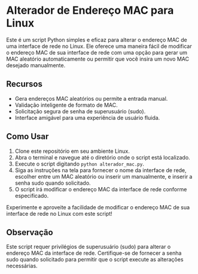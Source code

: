 # Alterador de Endereço MAC para Linux

Este é um script Python simples e eficaz para alterar o endereço MAC de uma interface de rede no Linux. Ele oferece uma maneira fácil de modificar o endereço MAC de sua interface de rede com uma opção para gerar um MAC aleatório automaticamente ou permitir que você insira um novo MAC desejado manualmente.

## Recursos

- Gera endereços MAC aleatórios ou permite a entrada manual.
- Validação inteligente de formato de MAC.
- Solicitação segura de senha de superusuário (sudo).
- Interface amigável para uma experiência de usuário fluida.

## Como Usar

1. Clone este repositório em seu ambiente Linux.
2. Abra o terminal e navegue até o diretório onde o script está localizado.
3. Execute o script digitando `python alterador_mac.py`.
4. Siga as instruções na tela para fornecer o nome da interface de rede, escolher entre um MAC aleatório ou inserir um manualmente, e inserir a senha sudo quando solicitado.
5. O script irá modificar o endereço MAC da interface de rede conforme especificado.

Experimente e aproveite a facilidade de modificar o endereço MAC de sua interface de rede no Linux com este script!

## Observação

Este script requer privilégios de superusuário (sudo) para alterar o endereço MAC da interface de rede. Certifique-se de fornecer a senha sudo quando solicitado para permitir que o script execute as alterações necessárias.
